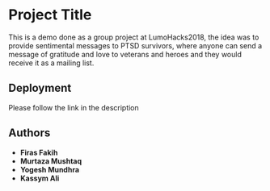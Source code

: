 # Project Title

This is a demo done as a group project at LumoHacks2018, the idea was to provide sentimental messages to PTSD survivors, where anyone can send a message of gratitude and love to veterans and heroes and they would receive it as a mailing list.

## Deployment

Please follow the link in the description


## Authors

* **Firas Fakih**
* **Murtaza Mushtaq**
* **Yogesh Mundhra**
* **Kassym Ali**

